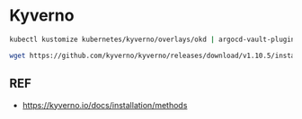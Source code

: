# Kyverno

```bash
kubectl kustomize kubernetes/kyverno/overlays/okd | argocd-vault-plugin generate - | kubectl apply -f -

wget https://github.com/kyverno/kyverno/releases/download/v1.10.5/install.yaml
```

## REF

- <https://kyverno.io/docs/installation/methods>
